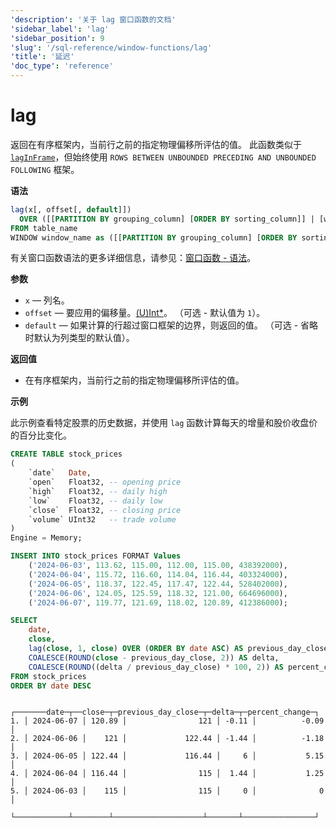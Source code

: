 ```yaml
---
'description': '关于 lag 窗口函数的文档'
'sidebar_label': 'lag'
'sidebar_position': 9
'slug': '/sql-reference/window-functions/lag'
'title': '延迟'
'doc_type': 'reference'
---
```



# lag

返回在有序框架内，当前行之前的指定物理偏移所评估的值。
此函数类似于 [`lagInFrame`](./lagInFrame.md)，但始终使用 `ROWS BETWEEN UNBOUNDED PRECEDING AND UNBOUNDED FOLLOWING` 框架。

**语法**

```sql
lag(x[, offset[, default]])
  OVER ([[PARTITION BY grouping_column] [ORDER BY sorting_column]] | [window_name])
FROM table_name
WINDOW window_name as ([[PARTITION BY grouping_column] [ORDER BY sorting_column])
```

有关窗口函数语法的更多详细信息，请参见：[窗口函数 - 语法](./index.md/#syntax)。

**参数**

- `x` — 列名。
- `offset` — 要应用的偏移量。[(U)Int*](../data-types/int-uint.md)。 （可选 - 默认值为 `1`）。
- `default` — 如果计算的行超过窗口框架的边界，则返回的值。 （可选 - 省略时默认为列类型的默认值）。

**返回值**

- 在有序框架内，当前行之前的指定物理偏移所评估的值。

**示例**

此示例查看特定股票的历史数据，并使用 `lag` 函数计算每天的增量和股价收盘价的百分比变化。

```sql title="Query"
CREATE TABLE stock_prices
(
    `date`   Date,
    `open`   Float32, -- opening price
    `high`   Float32, -- daily high
    `low`    Float32, -- daily low
    `close`  Float32, -- closing price
    `volume` UInt32   -- trade volume
)
Engine = Memory;

INSERT INTO stock_prices FORMAT Values
    ('2024-06-03', 113.62, 115.00, 112.00, 115.00, 438392000),
    ('2024-06-04', 115.72, 116.60, 114.04, 116.44, 403324000),
    ('2024-06-05', 118.37, 122.45, 117.47, 122.44, 528402000),
    ('2024-06-06', 124.05, 125.59, 118.32, 121.00, 664696000),
    ('2024-06-07', 119.77, 121.69, 118.02, 120.89, 412386000);
```

```sql title="Query"
SELECT
    date,
    close,
    lag(close, 1, close) OVER (ORDER BY date ASC) AS previous_day_close,
    COALESCE(ROUND(close - previous_day_close, 2)) AS delta,
    COALESCE(ROUND((delta / previous_day_close) * 100, 2)) AS percent_change
FROM stock_prices
ORDER BY date DESC
```

```response title="Response"
   ┌───────date─┬──close─┬─previous_day_close─┬─delta─┬─percent_change─┐
1. │ 2024-06-07 │ 120.89 │                121 │ -0.11 │          -0.09 │
2. │ 2024-06-06 │    121 │             122.44 │ -1.44 │          -1.18 │
3. │ 2024-06-05 │ 122.44 │             116.44 │     6 │           5.15 │
4. │ 2024-06-04 │ 116.44 │                115 │  1.44 │           1.25 │
5. │ 2024-06-03 │    115 │                115 │     0 │              0 │
   └────────────┴────────┴────────────────────┴───────┴────────────────┘
```
